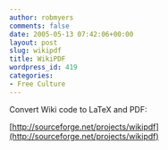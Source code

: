 ```yaml
---
author: robmyers
comments: false
date: 2005-05-13 07:42:06+00:00
layout: post
slug: wikipdf
title: WikiPDF
wordpress_id: 419
categories:
- Free Culture
---
```


Convert Wiki code to LaTeX and PDF:

[http://sourceforge.net/projects/wikipdf](http://sourceforge.net/projects/wikipdf)

  


